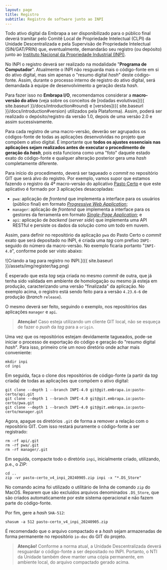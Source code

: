 ```yaml
---
layout: page
title: Registro
subtitle: Registro de software junto ao INPI
---
```


Todo ativo digital da Embrapa a ser disponibilizado para o público final deverá tramitar pelo Comitê Local de Propriedade Intelectual (CLPI) da Unidade Descentralizada e pela Supervisão de Propriedade Intelectual (SIN/GAT/PRIN) que, eventualmente, demandarão seu registro (ou depósito) junto ao [Instituto Nacional da Propriedade Industrial (INPI)](https://www.gov.br/inpi/).

No INPI o registro deverá ser realizado na modalidade "**Programa de Computador**". Atualmente o INPI não resguarda mais o código-fonte em si do ativo digital, mas sim apenas o "resumo digital _hash_" deste código-fonte. Assim, durante o processo interno de registro do ativo digital, será demandada à equipe de desenvolvimento a geração desta _hash_.

Para fazer isso no **Embrapa I/O**, recomendamos considerar a **macro-versão do ativo** (veja sobre os conceitos de [rodadas evolutivas]({{ site.baseurl }}/docs/introduction#round) e [versões]({{ site.baseurl }}/docs/introduction#version) utilizados pela Plataforma). Assim, poderá ser realizado o depósito/registro da versão 1.0, depois de uma versão 2.0 e assim sucessivamente.

Para cada registro de uma macro-versão, deverão ser agrupados os códigos-fonte de todas as aplicações desenvolvidas no projeto que compõem o ativo digital. É importante que **todos os ajustes essenciais nas aplicações sejam realizados antes de executar o procedimento de geração da _hash_**, pois esta funciona como uma "foto" daquele estado exato do código-fonte e qualquer alteração posterior gera uma _hash_ completamente diferente.

Para início do procedimento, deverá ser tagueado o _commit_ no repositório GIT que será alvo do registro. Por exemplo, vamos supor que estamos fazendo o registro da 4ª macro-versão do aplicativo [Pasto Certo](https://www.infoteca.cnptia.embrapa.br/handle/doc/1166788) e que este aplicativo é formado por 3 aplicações desacopladas:

- `pwa`: aplicação de _frontend_ que implementa a interface para os usuários (público final) em formato [_Progressive Web Application_](https://web.dev/learn/pwa/progressive-web-apps);
- `manager`: aplicação de _frontend_ que implementa a interface para os gestores da ferramenta em formato [_Single-Page Application_](https://www.iugu.com/blog/single-page-applications); e
- `api`: aplicação de _backend_ (_server side_) que implementa uma API RESTful e persiste os dados da solução como um todo em nuvem.

Assim, para definir no repositório da aplicação `pwa` do Pasto Certo o _commit_ exato que será depositado no INPI, é criada uma _tag_ com prefixo `INPI-` seguido do número da macro-versão. No exemplo ficaria portanto "`INPI-4.0`", conforme pode ser visto abaixo:

![Criando a tag para registro no INPI.]({{ site.baseurl }}/assets/img/register/tag.png)

É esperado que esta _tag_ seja criada no mesmo _commit_ de outra, que já tenha sido validada em ambiente de homologação ou mesmo já esteja em produção, caracterizando uma versão "finalizada" da aplicação. No exemplo acima, o registro está sendo feito para a versão `4.23.6-6` de produção (_branch_ `release`).

O mesmo deverá ser feito, seguindo o exemplo, nos repositórios das aplicações `manager` e `api`.

> **Atenção!** Caso esteja utilizando um cliente GIT local, não se esqueça de fazer o _push_ da _tag_ para a `origin`.

Uma vez que os repositórios estejam devidamente tagueados, pode-se iniciar o processo de exportação do código e geração do "resumo digital _hash_". Para isso, primeiro crie um novo diretório onde achar mais conveniente:

```
mkdir inpi
cd inpi
```

Em seguida, faça o clone dos repositórios de código-fonte (a partir da _tag_ criada) de todas as aplicações que compõem o ativo digital:

```
git clone --depth 1 --branch INPI-4.0 git@git.embrapa.io:pasto-certo/api.git
git clone --depth 1 --branch INPI-4.0 git@git.embrapa.io:pasto-certo/pwa.git
git clone --depth 1 --branch INPI-4.0 git@git.embrapa.io:pasto-certo/manager.git
```

Agora, apague os diretórios `.git` de forma a remover a relação com o repositório GIT. Com isso restará puramente o código-fonte a ser registrado:

```
rm -rf api/.git
rm -rf pwa/.git
rm -rf manager/.git
```

Em seguida, compacte todo o diretório `inpi`, inicialmente criado, utilizando, p.e., o ZIP:

```
cd ..
zip -vr pasto-certo_v4_inpi_20240905.zip inpi -x "*.DS_Store"
```

No comando acima foi utilizado o utilitário de linha de comando `zip` do MacOS. Reparem que são excluídos arquivos denominados `.DS_Store`, que são criados automaticamente por este sistema operacional e não fazem parte do código-fonte.

Por fim, gere a _hash_ `SHA-512`:

```
shasum -a 512 pasto-certo_v4_inpi_20240905.zip
```

É recomendado que o arquivo compactado e a _hash_ sejam armazenadas de forma permanente no repositório `io-doc` do GIT do projeto.

> **Atenção!** Conforme a norma atual, a Unidade Descentralizada deverá resguardar o código-fonte a ser depositado no INPI. Portanto, o NTI da Unidade também deve manter uma cópia permanente, em ambiente local, do arquivo compactado gerado acima.
